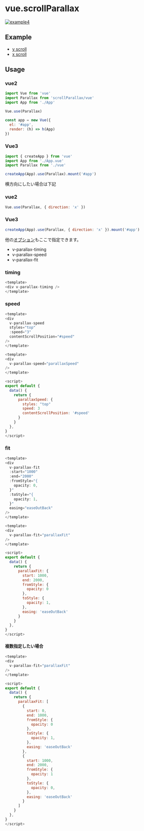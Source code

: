 # vue.scrollParallax

[![example4](http://github.develo.org/scrollParallax/public/img/thumbs/example1.jpg)](http://github.develo.org/scrollParallax/public/example4/)

## Example

* [y scroll](http://github.develo.org/scrollParallax/public/example4/)
* [x scroll](http://github.develo.org/scrollParallax/public/example5/)

## Usage

### vue2
```javascript
import Vue from 'vue'
import Parallax from 'scrollParallax/vue'
import App from './App'

Vue.use(Parallax)

const app = new Vue({
  el: '#app',
  render: (h) => h(App)
})
```

### Vue3
```javascript
import { createApp } from 'vue'
import App from './App.vue'
import Parallax from './vue'

createApp(App).use(Parallax).mount('#app')
```

横方向にしたい場合は下記

### vue2
```javascript
Vue.use(Parallax, { direction: 'x' })
```

### Vue3
```javascript
createApp(App).use(Parallax, { direction: 'x' }).mount('#app')
```

他の[オプション](../README.md#Usage)もここで指定できます。


* v-parallax-timing
* v-parallax-speed
* v-parallax-fit

### timing

```javascript
<template>
<div v-parallax-timing />
</template>
```


### speed
```javascript
<template>
<div
  v-parallax-speed
  styles="top"
  :speed="3"
  contentScrollPosition="#speed"
/>
</template>
```


```javascript
<template>
<div
  v-parallax-speed="parallaxSpeed"
/>
</template>

<script>
export default {
  data() {
    return {
      parallaxSpeed: {
        styles: "top"
        speed: 3
        contentScrollPosition: '#speed'
      }
    }
  },
}
</script>
```


### fit
```javascript
<template>
<div
  v-parallax-fit
  :start="1000"
  :end="2000"
  :fromStyle="{
    opacity: 0,
  }"
  :toStyle="{
    opacity: 1,
  }"
  easing="easeOutBack"
/>
</template>
```


```javascript
<template>
<div
  v-parallax-fit="parallaxFit"
/>
</template>

<script>
export default {
  data() {
    return {
      parallaxFit: {
        start: 1000,
        end: 2000,
        fromStyle: {
          opacity: 0
        },
        toStyle: {
          opacity: 1,
        },
        easing: 'easeOutBack'
      }
    }
  },
}
</script>
```

#### 複数指定したい場合
```javascript
<template>
<div
  v-parallax-fit="parallaxFit"
/>
</template>

<script>
export default {
  data() {
    return {
      parallaxFit: [
        {
          start: 0,
          end: 1000,
          fromStyle: {
            opacity: 0
          },
          toStyle: {
            opacity: 1,
          },
          easing: 'easeOutBack'
        },
        {
          start: 1000,
          end: 2000,
          fromStyle: {
            opacity: 1
          },
          toStyle: {
            opacity: 0,
          },
          easing: 'easeOutBack'
        }
      ]
    }
  },
}
</script>
```